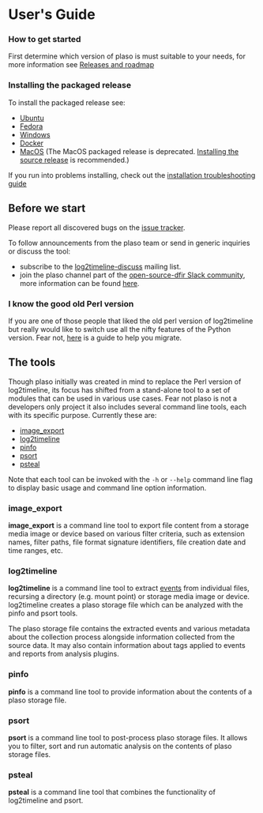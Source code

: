 # User's Guide

### How to get started

First determine which version of plaso is must suitable to your needs, for more information see [Releases and roadmap](Releases-and-roadmap.md)

### Installing the packaged release

To install the packaged release see:

* [Ubuntu](Ubuntu-Packaged-Release.md)
* [Fedora](Fedora-Packaged-Release.md)
* [Windows](Windows-Packaged-Release.md)
* [Docker](Installing-with-docker.md)
* [MacOS](MacOS-Packaged-Release.md) (The MacOS packaged release is deprecated. [Installing the source release](MacOS-Source-Release.md) is recommended.)

If you run into problems installing, check out the [installation troubleshooting guide](Troubleshooting-installation-issues.md)

## Before we start

Please report all discovered bugs on the [issue tracker](https://github.com/log2timeline/plaso/issues).

To follow announcements from the plaso team or send in generic inquiries or discuss the tool:

* subscribe to the [log2timeline-discuss](https://groups.google.com/forum/#!forum/log2timeline-discuss) mailing list.
* join the plaso channel part of the [open-source-dfir Slack community](https://open-source-dfir.slack.com/), more information can be found [here](https://github.com/open-source-dfir/slack).

### I know the good old Perl version

If you are one of those people that liked the old perl version of log2timeline but really would like to switch use all the nifty features of the Python version. Fear not, [here](Log2Timeline-Perl-(Legacy).md) is a guide to help you migrate.

## The tools

Though plaso initially was created in mind to replace the Perl version of log2timeline, its focus has shifted from a stand-alone tool to a set of modules that can be used in various use cases. Fear not plaso is not a developers only project it also includes several command line tools, each with its specific purpose. Currently these are:

* [image_export](Using-image_export.md)
* [log2timeline](Using-log2timeline.md)
* [pinfo](Using-pinfo.md)
* [psort](Using-psort.md)
* [psteal](Using-psteal.md)

Note that each tool can be invoked with the `-h` or `--help` command line flag to display basic usage and command line option information.

### image_export

**image_export** is a command line tool to export file content from a storage media image or device based on various filter criteria, such as extension names, filter paths, file format signature identifiers, file creation date and time ranges, etc.

### log2timeline

**log2timeline** is a command line tool to extract [events](Scribbles-about-events.md#what-is-an-event) from individual files, recursing a directory (e.g. mount point) or storage media image or device. log2timeline creates a plaso storage file which can be analyzed with the pinfo and psort tools.

The plaso storage file contains the extracted events and various metadata about the collection process alongside information collected from the source data. It may also contain information about tags applied to events and reports from analysis plugins.

### pinfo

**pinfo** is a command line tool to provide information about the contents of a plaso storage file. 

### psort

**psort** is a command line tool to post-process plaso storage files. It allows you to filter, sort and run automatic analysis on the contents of plaso storage files.

### psteal

**psteal** is a command line tool that combines the functionality of log2timeline and psort.

